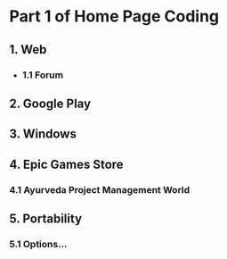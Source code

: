 # Part 1 of Home Page Coding

## 1. Web
- ### 1.1 Forum

## 2. Google Play

## 3. Windows

## 4. Epic Games Store
### 4.1 Ayurveda Project Management World

## 5. Portability
### 5.1 Options...
